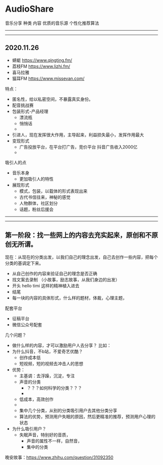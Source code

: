 # AudioShare

音乐分享 种类 内容 优质的音乐源 个性化推荐算法

---
---

## 2020.11.26
    
+ 蜻蜓 https://www.qingting.fm/
+ 荔枝FM https://www.lizhi.fm/
+ 喜马拉雅 
+ 猫耳FM https://www.missevan.com/

特点：
+ 匿名性，给以私密空间，不暴露真实身份。
+ 配音挑战赛
+ 包装形式-产品经理
  + 漂流瓶
  + 悄悄话
  + 
+ 引进人，现在发挥很大作用，主导起来，利益损失最小，发挥作用最大
+ 变现形式
  + 广告投放平台，在平台打广告，竞价平台 抖音广告收入2000亿
  + 
  
吸引人的点
+ 音乐本身
  + 更加吸引人的特性
+ 展现形式
  + 模式，包装，以载体的形式表现出来
  + 古代书信往来，神秘的感觉
  + 人物群体，社区划分
  + 话题，粉丝后援会
  
  
---
---
## 第一阶段：找一些网上的内容去充实起来，原创和不原创无所谓。

现在：从现在的分类出发，以我们自己的理念出发，自己去创作一些内容，把每个分类的基调定下来。
+ 从自己创作的内容来验证自己的理念是否正确
+ 找文案去录制 （小故事，励志故事，从我们身边的出发）
+ 开头 hello timi 这样的精神植入进去
+ 结尾 
+ 每一块的内容的具体形式，什么样的题材，体裁，心理主题，

配套平台
+ 征稿平台
+ 微信公众号配套

几个问题？
+ 做什么样的内容，才可以激励用户人去分享？
  比如：
+ 为什么抖音，不b站，不爱奇艺优酷？
  + 创作成本低
  + 短视频，短的视频去冲击人的思想
+ 优势：
  + 主基调：去浮躁，沉淀，专注
  + 声音的分类
    + ？？？如何科学的分类？？？
    + 
  + 低成本，高效创作
  + 
  + 集中几个分类，从别的分类吸引用户去其他分类分享
  + 算法的优势，预测用户失眠的原因，然后更精准的推荐，预测用户心理的状态
+ 为什么吸引用户？
  + 失眠声音，特别好的音质，
    + 声音的属性不一样，自然音，
    + 集中的分类

  
晚安故事：https://www.zhihu.com/question/31092350
